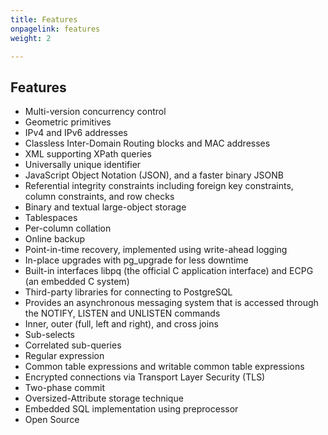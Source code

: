 ```yaml
---
title: Features
onpagelink: features
weight: 2

---
```


Features
--------

- Multi-version concurrency control
- Geometric primitives
- IPv4 and IPv6 addresses
- Classless Inter-Domain Routing blocks and MAC addresses
- XML supporting XPath queries
- Universally unique identifier
- JavaScript Object Notation (JSON), and a faster binary JSONB
- Referential integrity constraints including foreign key constraints, column constraints, and row checks
- Binary and textual large-object storage
- Tablespaces
- Per-column collation
- Online backup
- Point-in-time recovery, implemented using write-ahead logging
- In-place upgrades with pg\_upgrade for less downtime
- Built-in interfaces libpq (the official C application interface) and ECPG (an embedded C system)
- Third-party libraries for connecting to PostgreSQL
- Provides an asynchronous messaging system that is accessed through the NOTIFY, LISTEN and UNLISTEN commands
- Inner, outer (full, left and right), and cross joins
- Sub-selects
- Correlated sub-queries
- Regular expression
- Common table expressions and writable common table expressions
- Encrypted connections via Transport Layer Security (TLS)
- Two-phase commit
- Oversized-Attribute storage technique
- Embedded SQL implementation using preprocessor
- Open Source
 